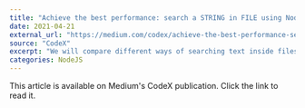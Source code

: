 ```yaml
---
title: "Achieve the best performance: search a STRING in FILE using NodeJS"
date: 2021-04-21
external_url: "https://medium.com/codex/achieve-the-best-performance-search-a-string-in-file-using-nodejs-6a0f2a3b6cfa"
source: "CodeX"
excerpt: "We will compare different ways of searching text inside files with JavaScript using the Node.JS framework."
categories: NodeJS
---
```


This article is available on Medium's CodeX publication. Click the link to read it. 